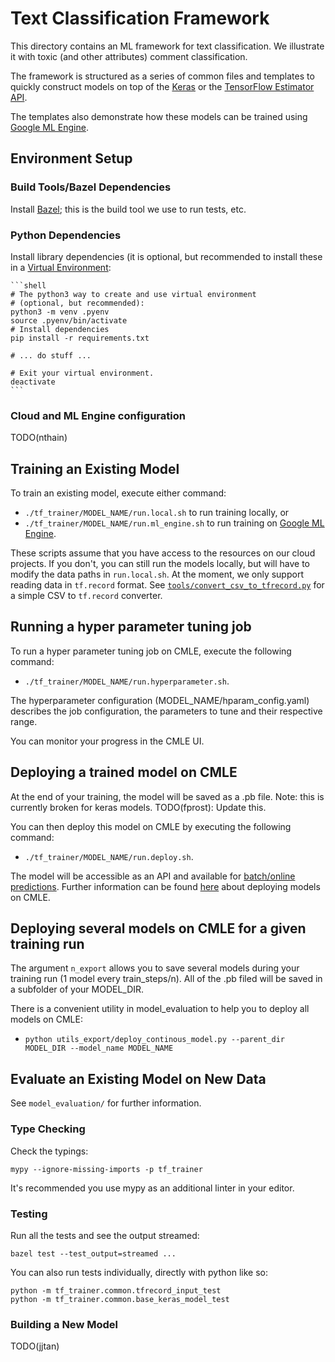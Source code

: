# Text Classification Framework

This directory contains an ML framework for text classification. We illustrate
it with toxic (and other attributes) comment classification.

The framework is structured as a series of common files and templates to quickly
construct models on top of the [Keras](https://keras.io/) or the [TensorFlow
Estimator API](https://www.tensorflow.org/programmers_guide/estimators).

The templates also demonstrate how these models can be trained using [Google ML
Engine](https://cloud.google.com/ml-engine/).


## Environment Setup

### Build Tools/Bazel Dependencies

Install [Bazel](https://docs.bazel.build/versions/master/install-os-x.html);
this is the build tool we use to run tests, etc.

### Python Dependencies

Install library dependencies (it is optional, but recommended to install these
in a [Virtual Environment](https://docs.python.org/3/tutorial/venv.html):

    ```shell
    # The python3 way to create and use virtual environment
    # (optional, but recommended):
    python3 -m venv .pyenv
    source .pyenv/bin/activate
    # Install dependencies
    pip install -r requirements.txt

    # ... do stuff ...

    # Exit your virtual environment.
    deactivate
    ```

### Cloud and ML Engine configuration

TODO(nthain)


## Training an Existing Model

To train an existing model, execute either command:
 * `./tf_trainer/MODEL_NAME/run.local.sh` to run training locally, or
 * `./tf_trainer/MODEL_NAME/run.ml_engine.sh` to run training on [Google ML
Engine](https://cloud.google.com/ml-engine/).

These scripts assume that you have access to the resources on our cloud
projects. If you don't, you can still run the models locally, but will have to
modify the data paths in `run.local.sh`. At the moment, we only support reading
data in `tf.record` format. See
[`tools/convert_csv_to_tfrecord.py`](https://github.com/conversationai/conversationai-models/blob/master/experiments/tools/convert_csv_to_tfrecord.py)
for a simple CSV to `tf.record` converter.


## Running a hyper parameter tuning job

To run a hyper parameter tuning job on CMLE, execute the following command:
 * `./tf_trainer/MODEL_NAME/run.hyperparameter.sh`.

The hyperparameter configuration (MODEL_NAME/hparam_config.yaml) describes the job configuration, the parameters to tune and their respective range.

You can monitor your progress in the CMLE UI. 


## Deploying a trained model on CMLE

At the end of your training, the model will be saved as a .pb file. Note: this is currently broken for keras models. TODO(fprost): Update this.

You can then deploy this model on CMLE by executing the following command:
 * `./tf_trainer/MODEL_NAME/run.deploy.sh`.

The model will be accessible as an API and available for [batch/online predictions](https://cloud.google.com/ml-engine/docs/tensorflow/batch-predict).
Further information can be found [here](https://cloud.google.com/ml-engine/docs/tensorflow/deploying-models) about deploying models on CMLE.

## Deploying several models on CMLE for a given training run

The argument `n_export` allows you to save several models during your training run (1 model every train_steps/n).
All of the .pb filed will be saved in a subfolder of your MODEL_DIR.

There is a convenient utility in model_evaluation to help you to deploy all models on CMLE:
 * `python utils_export/deploy_continous_model.py --parent_dir MODEL_DIR --model_name MODEL_NAME `


## Evaluate an Existing Model on New Data

See `model_evaluation/` for further information.


### Type Checking

Check the typings:

```shell
mypy --ignore-missing-imports -p tf_trainer
```

It's recommended you use mypy as an additional linter in your editor.

### Testing

Run all the tests and see the output streamed:

```shell
bazel test --test_output=streamed ...
```

You can also run tests individually, directly with python like so:

```shell
python -m tf_trainer.common.tfrecord_input_test
python -m tf_trainer.common.base_keras_model_test
```

### Building a New Model

TODO(jjtan)
